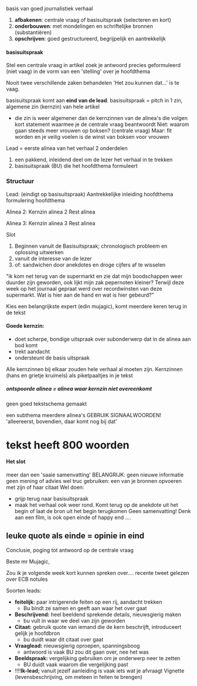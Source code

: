 basis van goed journalistiek verhaal
1. **afbakenen**: centrale vraag of basisuitspraak (selecteren en kort)
2. **onderbouwen**: met mondelingen en schriftelijke bronnen (substantiëren)
3. **opschrijven**: goed gestructureerd, begrijpelijk en aantrekkelijk

#### basisuitspraak
Stel een centrale vraag in artikel zoek je antwoord
precies geformuleerd (niet vaag) in de vorm van een 'stelling' over je hoofdthema

Nooit twee verschillende zaken behandelen
'Het zou kunnen dat...' is te vaag.

basisuitspraak komt aan **eind van de lead**.
basisuitspraak = pitch in 1 zin, algemene zin (kernzin) van hele artikel
- die zin is weer algemener dan de kernzinnen van de alinea's die volgen
kort statement waarmee je de centrale vraag beantwoordt
Niet: waarom gaan steeds meer vrouwen op boksen? (centrale vraag)
Maar: fit worden en je veilig voelen is de winst van boksen voor vrouwen

Lead = eerste alinea van het verhaal
2 onderdelen 
1. een pakkend, inleidend deel om de lezer het verhaal in te trekken
2. basisuitspraak (BU) die het hoofdthema formuleert


### Structuur

Lead: (eindigt op basisuitspraak)
Aantrekkelijke inleiding hoofdthema
formulering hoofdthema

Alinea 2:
Kernzin alinea 2
Rest alinea

Alinea 3:
Kernzin alinea 3
Rest alinea

Slot




1. Beginnen vanuit de Basisuitspraak; chronologisch probleem en oplossing uitwerken
2. vanuit de interesse van de lezer
3. of: sandwichen door anekdotes en droge cijfers af te wisselen


"ik kom net terug van de supermarkt en zie dat mijn boodschappen weer duurder zijn geworden, ook lijkt mijn zak pepernoten kleiner? Terwijl deze week op het journaal gepraat werd over recordwinsten van deze supermarkt. Wat is hier aan de hand en wat is hier gebeurd?"


Kies een belangrijkste expert (edin mujagic), komt meerdere keren terug in de tekst

#### Goede kernzin:
- doet scherpe, bondige uitspraak over subonderwerp dat in de alinea aan bod komt
- trekt aandacht
- ondersteunt de basis uitspraak

Alle kernzinnen bij elkaar zouden hele verhaal al moeten zijn.
Kernzinnen (hans en grietje kruimels) als piketpaaltjes in je tekst

##### ontspoorde alinea = alinea waar kernzin niet overeenkomt
geen goed tekstschema gemaakt



een subthema meerdere alinea's GEBRUIK SIGNAALWOORDEN! 'alleereerst, bovendien, daar komt nog bij dat'


# tekst heeft 800 woorden

#### Het slot
meer dan een 'saaie samenvatting'
	BELANGRIJK:
	geen nieuwe informatie
	geen mening of advies
	wel truc gebruiken: een van je bronnen opvoeren met zijn of haar citaat
Wel doen:
- grijp terug naar basisuitspraak
- maak het verhaal ook weer rond. Komt terug op de anekdote uit het begin of laat de bron uit het begin terugkomen
Geen samenvatting! Denk aan een film, is ook open einde of happy end ....

## leuke quote als einde = opinie in eind



Conclusie, poging tot antwoord op de centrale vraag


Beste mr Mujagic,

Zou ik je volgende week kort kunnen spreken over....
recente tweet gelezen over ECB notules



Soorten leads:
- **feitelijk:** paar intrigerende feiten op een rij, aandacht trekken
	- Bu bindt ze samen en geeft aan waar het over gaat
- **Beschrijvend:** heel beeldend sprekende details, nieuwsgierig maken
	- bu vult in waar we deel van zijn geworden
- **Citaat:** gebruik quote van iemand die de kern beschrijft, introduceert gelijk je hoofdbron
	- bu duidt waar dit citaat over gaat
- **Vraaglead:** nieuwsgierig oproepen, spanningsboog
	- antwoord is vaak BU zou dit gaan over, nee het was
- **Beeldspraak:** vergelijking gebruiken om je onderwerp neer te zetten
	- BU duidt vaak waarom die vergelijking past
- !!!!**Ik-lead;** vanuit jezelf aanleiding is vaak iets wat je afvraagt
	Vignette (levensbeschrijving, om meteen in feiten te brengen)


